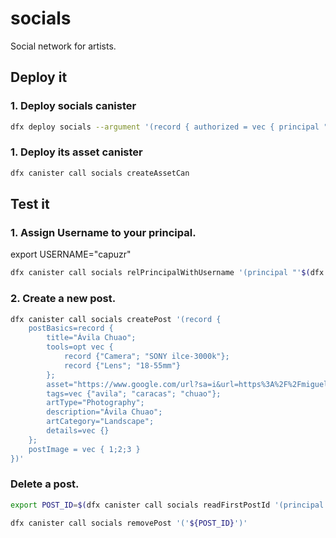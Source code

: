# socials

Social network for artists.

## Deploy it

### 1. Deploy socials canister
```bash
dfx deploy socials --argument '(record { authorized = vec { principal "'$(dfx identity get-principal)'" }})'
```

### 1. Deploy its asset canister
```bash
dfx canister call socials createAssetCan
```

## Test it

### 1. Assign Username to your principal.

export USERNAME="capuzr"
```bash
dfx canister call socials relPrincipalWithUsername '(principal "'$(dfx identity get-principal)'", "'${USERNAME}'")'
```

### 2. Create a new post.

```bash
dfx canister call socials createPost '(record {
    postBasics=record {
        title="Ávila Chuao"; 
        tools=opt vec {
            record {"Camera"; "SONY ilce-3000k"}; 
            record {"Lens"; "18-55mm"}
        }; 
        asset="https://www.google.com/url?sa=i&url=https%3A%2F%2Fmiguelev.com%2Funadjustednonraw_thumb_473%2F&psig=AOvVaw1ROuS4UNDW-MVnEx1XORrl&ust=1649854587680000&source=images&cd=vfe&ved=0CAoQjRxqFwoTCLC6n8PJjvcCFQAAAAAdAAAAABAD"; 
        tags=vec {"avila"; "caracas"; "chuao"}; 
        artType="Photography";
        description="Ávila Chuao"; 
        artCategory="Landscape"; 
        details=vec {}
    };
    postImage = vec { 1;2;3 }
})'
```


### Delete a post.

```bash
export POST_ID=$(dfx canister call socials readFirstPostId '(principal "'$(dfx identity get-principal)'")')

dfx canister call socials removePost '('${POST_ID}')'

```



